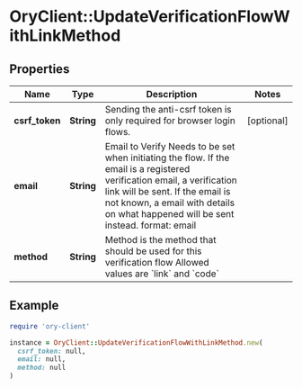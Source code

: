 # OryClient::UpdateVerificationFlowWithLinkMethod

## Properties

| Name | Type | Description | Notes |
| ---- | ---- | ----------- | ----- |
| **csrf_token** | **String** | Sending the anti-csrf token is only required for browser login flows. | [optional] |
| **email** | **String** | Email to Verify  Needs to be set when initiating the flow. If the email is a registered verification email, a verification link will be sent. If the email is not known, a email with details on what happened will be sent instead.  format: email |  |
| **method** | **String** | Method is the method that should be used for this verification flow  Allowed values are &#x60;link&#x60; and &#x60;code&#x60; |  |

## Example

```ruby
require 'ory-client'

instance = OryClient::UpdateVerificationFlowWithLinkMethod.new(
  csrf_token: null,
  email: null,
  method: null
)
```


